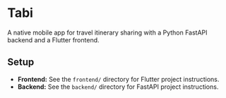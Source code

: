 # Tabi

A native mobile app for travel itinerary sharing with a Python FastAPI backend and a Flutter frontend.

## Setup
- **Frontend:** See the `frontend/` directory for Flutter project instructions.
- **Backend:** See the `backend/` directory for FastAPI project instructions.
